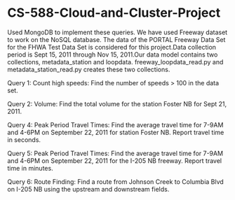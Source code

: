 # CS-588-Cloud-and-Cluster-Project
Used MongoDB to implement these queries. We have used Freeway dataset to work on the NoSQL database. The data of the PORTAL Freeway Data Set for the FHWA Test Data Set is considered for this project.Data collection period is Sept 15, 2011 through Nov 15, 2011.Our data model contains two collections, metadata_station and loopdata. freeway_loopdata_read.py and metadata_station_read.py creates these two collections.


Query 1: Count high speeds: Find the number of speeds > 100 in the data set.

Query 2: Volume: Find the total volume for the station Foster NB for Sept 21, 2011.

Query 4: Peak Period Travel Times: Find the average travel time for 7-9AM and 4-6PM on September 22, 2011 for station Foster NB. Report travel time in seconds.

Query 5: Peak Period Travel Times: Find the average travel time for 7-9AM and 4-6PM on September 22, 2011 for the I-205 NB freeway. Report travel time in minutes.

Query 6: Route Finding: Find a route from Johnson Creek to Columbia Blvd on I-205 NB using the upstream and downstream fields.
